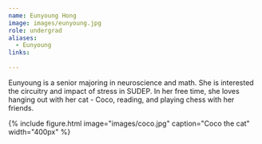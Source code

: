 ```yaml
---
name: Eunyoung Hong
image: images/eunyoung.jpg
role: undergrad
aliases:
  - Eunyoung
links:
  
---
```

Eunyoung is a senior majoring in neuroscience and math. She is interested the circuitry and impact of stress in SUDEP. In her free time, she loves hanging out with her cat - Coco, reading, and playing chess with her friends.

{%
  include figure.html
  image="images/coco.jpg"
  caption="Coco the cat"
  width="400px"
%}





